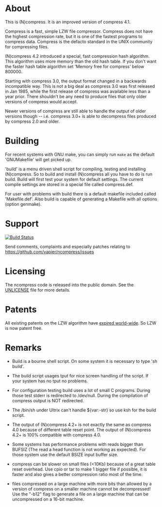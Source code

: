 # About

This is (N)compress.  It is an improved version of compress 4.1.

Compress is a fast, simple LZW file compressor.  Compress does not have
the highest compression rate, but it is one of the fastest programs to
compress data.  Compress is the defacto standard in the UNIX community
for compressing files.

(N)compress 4.2 introduced a special, fast compression hash algorithm.
This algorithm uses more memory than the old hash table. If you don't want
the faster hash table algorithm set 'Memory free for compress' below
800000.

Starting with compress 3.0, the output format changed in a backwards
incompatible way.  This is not a big deal as compress 3.0 was first released
in Jan 1985, while the first release of compress was available less than a
year prior.  There shouldn't be any need to produce files that only older
versions of compress would accept.

Newer versions of compress are still able to handle the output of older versions
though -- i.e. compress 3.0+ is able to decompress files produced by compress
2.0 and older.

# Building

For recent systems with GNU make, you can simply run `make` as the default
'GNUMakefile' will get picked up.

'build' is a menu driven shell script for compiling, testing and
installing (N)compress. So to build and install (N)compress all you have to
do is run build.  Build will first test your system for default
settings. The current compile settings are stored in a special file
called compress.def.

For user with problems with build there is a default makefile included
called 'Makefile.def'. Also build is capable of generating a Makefile with
all options (option genmake).

# Support

[![Build Status](https://travis-ci.org/vapier/ncompress.svg?branch=master)](https://travis-ci.org/vapier/ncompress)

Send comments, complaints and especially patches relating to
    https://github.com/vapier/ncompress/issues

# Licensing

The ncompress code is released into the public domain.  See the
[UNLICENSE](UNLICENSE) file for more details.

# Patents

All existing patents on the LZW algorithm have
[expired world-wide](http://en.wikipedia.org/wiki/LZW#Patent_issues).
So LZW is now patent free.

# Remarks

- Build is a bourne shell script. On some system it is necessary to type
  'sh build'.

- The build script usages tput for nice screen handling of the script.
  If your system has no tput no problems.

- For configuration testing build uses a lot of small C programs. During
  those test stderr is redirected to /dev/null.
  During the compilation of compress output is NOT redirected.

- The /bin/sh under Ultrix can't handle ${var:-str} so use ksh for the
  build script.

- The output of (N)compress 4.2+ is not exactly the same as compress 4.0
  because of different table reset point. The output of (N)compress 4.2+
  is 100% compatible with compress 4.0.

- Some systems has performance problems with reads bigger than BUFSIZ
  (The read a head function is not working as expected). For those
  system use the default BSIZE input buffer size.

- compress can be slower on small files (<10Kb) because of a great
  table reset overhead. Use cpio or tar to make 1 bigger file if
  possible, it is faster and also gives a better compression ratio most
  of the time.

- files compressed on a large machine with more bits than allowed by
  a version of compress on a smaller machine cannot be decompressed!  Use the
  "-b12" flag to generate a file on a large machine that can be uncompressed
  on a 16-bit machine.

